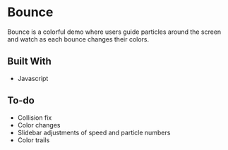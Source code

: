# Bounce

Bounce is a colorful demo where users guide particles around the screen and watch as each bounce changes their colors. 

## Built With 
* Javascript

## To-do
* Collision fix
* Color changes
* Slidebar adjustments of speed and particle numbers
* Color trails
